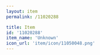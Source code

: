 ```yaml
---
layout: item
permalink: /11020288

title: Item
id: '11020288'
item_name: 'Unknown'
icon_url: 'item/icon/11050048.png'
---
```

